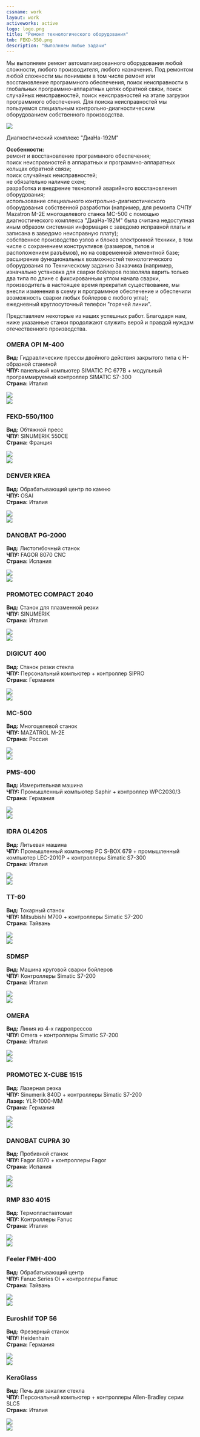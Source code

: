 ```yaml
---
cssname: work
layout: work
activeworks: active
logo: logo.png
title: "Ремонт технологического оборудования"
tmb: FEKD-550.png
description: "Выполняем любые задачи"
---
```

<head>
  <!-- Global site tag (gtag.js) - Google Analytics -->
  <script async src="https://www.googletagmanager.com/gtag/js?id=UA-117381769-1"></script>
  <script>
  window.dataLayer = window.dataLayer || [];
  function gtag(){dataLayer.push(arguments);}
  gtag('js', new Date());

  gtag('config', 'UA-117381769-1');
  </script>
</head> 
<p>Мы выполняем ремонт автоматизированного оборудования любой сложности, любого производителя, 
любого назначения. Под ремонтом любой сложности мы понимаем в том числе ремонт или восстановление программного 
обеспечения, поиск неисправности в глобальных программно-аппаратных цепях обратной связи,
поиск случайных неисправностей, поиск неисправностей на этапе загрузки программного 
обеспечения. Для поиска неисправностей мы пользуемся специальным контрольно-диагностическим
оборудованием собственного производства.</p>
<!--content-->
<div class="row">
  <div class="col-lg-4 col-md-4 col-sm-4">
    <div class="work-img">
      <img src="/static/img/works/repair/192M1.png">
    </div>
    <p>Диагностический комплекс "ДиаНа-192М"</p>
  </div>
  <div class="col-lg-8 col-md-8 col-sm-8">
  <p><strong>Особенности:</strong><br>
  <span class="glyphicon glyphicon-chevron-right di-color" aria-hidden="true"></span> ремонт и восстановление программного обеспечения;<br>
  <span class="glyphicon glyphicon-chevron-right di-color" aria-hidden="true"></span> поиск неисправностей в аппаратных и программно-аппаратных кольцах обратной связи;<br>
  <span class="glyphicon glyphicon-chevron-right di-color" aria-hidden="true"></span> поиск случайных неисправностей;<br>
  <span class="glyphicon glyphicon-chevron-right di-color" aria-hidden="true"></span> не обязательно наличие схем;<br>
  <span class="glyphicon glyphicon-chevron-right di-color" aria-hidden="true"></span> разработка и внедрение технологий аварийного восстановления оборудования;<br>
  <span class="glyphicon glyphicon-chevron-right di-color" aria-hidden="true"></span> использование специального контрольно-диагностического оборудования собственной разработки (например, для
  ремонта СЧПУ Mazatron M-2E многоцелевого станка МС-500 с помощью диагностического комплекса "ДиаНа-192М"
  была считана недоступная иным образом системная информация с заведомо исправной платы и записана в заведомо
  неисправную плату);<br>
  <span class="glyphicon glyphicon-chevron-right di-color" aria-hidden="true"></span> собственное производство узлов и блоков электронной техники, в том числе с сохранением конструктивов (размеров, типов и расположением разъёмов), но на современной элементной базе;<br>
  <span class="glyphicon glyphicon-chevron-right di-color" aria-hidden="true"></span> расширение функциональных возможностей технологического оборудования по Техническому заданию Заказчика (например, изначально установка для сварки бойлеров позволяла варить только два типа по длине с фиксированным углом начала сварки, производитель в настоящее время прекратил существование, мы внесли изменения в схему и программное обеспечение и обеспечили возможность сварки любых бойлеров с любого угла);<br>
  <span class="glyphicon glyphicon-chevron-right di-color" aria-hidden="true"></span> ежедневный круглосуточный телефон "горячей линии".<br></p>
  </div>
</div>
<p>Представляем некоторые из наших успешных работ. Благодаря нам, ниже указанные станки продолжают служить верой и правдой нуждам отечественного производства.</p>  
<div class="row">
  <div class="col-lg-4 col-md-4 col-sm-4">
   <h3><strong class="di-color">OMERA OPI M-400</strong></h3>
   <p><strong>Вид:</strong> Гидравлические прессы двойного действия закрытого типа с Н-образной станиной <br>
   <strong>ЧПУ:</strong> панельный компьютер SIMATIC PC 677B + модульный программируемый контроллер SIMATIC S7-300 <br>
   <strong>Страна:</strong> Италия </p>
  </div>
  <div class="col-lg-4 col-md-4 col-sm-4">
    <div class="work-img">
      <img src="/static/img/works/repair/uOMERA.png">
    </div>
  </div>
  <div class="col-lg-4 col-md-4 col-sm-4">
    <div class="work-img">
      <img src="/static/img/works/repair/OMERA.png">
    </div>
  </div>
</div>
<div class="row">
  <div class="col-lg-4 col-md-4 col-sm-4">
   <h3><strong class="di-color">FEKD-550/1100</strong></h3>
   <p><strong>Вид:</strong> Обтяжной пресс <br>
   <strong>ЧПУ:</strong> SINUMERIK 550CE<br>
   <strong>Страна:</strong> Франция</p>
  </div>
  <div class="col-lg-4 col-md-4 col-sm-4">
    <div class="work-img">
      <img src="/static/img/works/repair/uFEKD-550.png">
    </div>
  </div>
  <div class="col-lg-4 col-md-4 col-sm-4">
    <div class="work-img">
      <img src="/static/img/works/repair/FEKD-550.png">
    </div>
  </div>
</div>
<div class="row">
  <div class="col-lg-4 col-md-4 col-sm-4">
   <h3><strong class="di-color">DENVER KREA</strong></h3>
   <p><strong>Вид:</strong> Обрабатывающий центр по камню<br>
   <strong>ЧПУ:</strong> OSAI<br>
   <strong>Страна:</strong> Италия</p>
  </div>
  <div class="col-lg-4 col-md-4 col-sm-4">
    <div class="work-img">
      <img src="/static/img/works/repair/uDENVER.png">
    </div>
  </div>
  <div class="col-lg-4 col-md-4 col-sm-4">
    <div class="work-img">
      <img src="/static/img/works/repair/DENVER.png">
    </div>
  </div>
</div>
<div class="row">
  <div class="col-lg-4 col-md-4 col-sm-4">
   <h3><strong class="di-color">DANOBAT PG-2000</strong></h3>
   <p><strong>Вид:</strong> Листогибочный станок<br>
   <strong>ЧПУ:</strong> FAGOR 8070 CNC<br>
   <strong>Страна:</strong> Испания</p>
  </div>
  <div class="col-lg-4 col-md-4 col-sm-4">
    <div class="work-img">
      <img src="/static/img/works/repair/uDANOBAT.png">
    </div>
  </div> 
  <div class="col-lg-4 col-md-4 col-sm-4">
   <div class="work-img">
    <img src="/static/img/works/repair/DANOBAT.png">
   </div>
  </div>
</div>
<div class="row">
  <div class="col-lg-4 col-md-4 col-sm-4">
   <h3><strong class="di-color">PROMOTEC COMPACT 2040</strong></h3>
   <p><strong>Вид:</strong> Станок для плазменной резки<br>
   <strong>ЧПУ:</strong> SINUMERIK<br>
   <strong>Страна:</strong> Италия</p>
  </div>
  <div class="col-lg-4 col-md-4 col-sm-4">
    <div class="work-img">
      <img src="/static/img/works/repair/uPROMOTEC.png">
    </div>
  </div>
  <div class="col-lg-4 col-md-4 col-sm-4">
    <div class="work-img">
      <img src="/static/img/works/repair/PROMOTEC.png">
    </div>
  </div>
</div>
<div class="row">
  <div class="col-lg-4 col-md-4 col-sm-4">
   <h3><strong class="di-color">DIGICUT 400</strong></h3>
   <p><strong>Вид:</strong> Станок резки стекла<br>
   <strong>ЧПУ:</strong> Персональный компьютер + контроллер SIPRO<br>
   <strong>Страна:</strong> Германия</p>
  </div>
  <div class="col-lg-4 col-md-4 col-sm-4">
    <div class="work-img">
      <img src="/static/img/works/repair/uDIGICUT.png">
    </div>
  </div>
  <div class="col-lg-4 col-md-4 col-sm-4">
    <div class="work-img">
      <img src="/static/img/works/repair/DIGICUT.png">
    </div>
  </div> 
</div>
<div class="row">
  <div class="col-lg-4 col-md-4 col-sm-4">
   <h3><strong class="di-color">MC-500</strong></h3>
   <p><strong>Вид:</strong> Многоцелевой станок<br>
   <strong>ЧПУ:</strong> MAZATROL M-2E<br>
   <strong>Страна:</strong> Россия</p>
  </div>
   <div class="col-lg-4 col-md-4 col-sm-4">
    <div class="work-img">
      <img src="/static/img/works/repair/uМС-500.png">
    </div>
  </div>
  <div class="col-lg-4 col-md-4 col-sm-4">
    <div class="work-img">
      <img src="/static/img/works/repair/МС-500.png">
    </div>
  </div>
</div>
<div class="row">
  <div class="col-lg-4 col-md-4 col-sm-4">
   <h3><strong class="di-color">PMS-400</strong></h3>
   <p><strong>Вид:</strong> Измерительная машина<br>
   <strong>ЧПУ:</strong> Промышленный компьютер Saphir + контроллер WPC2030/3<br>
   <strong>Страна:</strong> Германия</p>
  </div>
  <div class="col-lg-4 col-md-4 col-sm-4">
    <div class="work-img">
      <img src="/static/img/works/repair/uPMS 400.png">
    </div>
  </div>
  <div class="col-lg-4 col-md-4 col-sm-4">
    <div class="work-img">
      <img src="/static/img/works/repair/PMS 400.png">
    </div>
  </div>  
</div>
<div class="row">
  <div class="col-lg-4 col-md-4 col-sm-4">
   <h3><strong class="di-color">IDRA OL420S</strong></h3>
   <p><strong>Вид:</strong> Литьевая машина<br>
   <strong>ЧПУ:</strong> Промышленный компьютер PC S-BOX 679 + промышленный компьютер LEC-2010P + 
   контроллеры Simatic S7-300<br>
   <strong>Страна:</strong> Италия</p>
  </div>
  <div class="col-lg-4 col-md-4 col-sm-4">
    <div class="work-img">
      <img src="/static/img/works/repair/uIDRA.png">
    </div>
  </div>
  <div class="col-lg-4 col-md-4 col-sm-4">
    <div class="work-img">
      <img src="/static/img/works/repair/IDRA.png">
    </div>
  </div>  
</div>
<div class="row">
  <div class="col-lg-4 col-md-4 col-sm-4">
   <h3><strong class="di-color">TT-60</strong></h3>
   <p><strong>Вид:</strong> Токарный станок<br>
   <strong>ЧПУ:</strong> Mitsubishi M700 + контроллеры Simatic S7-200<br>
   <strong>Страна:</strong> Тайвань</p>
  </div>
  <div class="col-lg-4 col-md-4 col-sm-4">
    <div class="work-img">
      <img src="/static/img/works/repair/uTT-60.png">
    </div>
  </div>
  <div class="col-lg-4 col-md-4 col-sm-4">
    <div class="work-img">
      <img src="/static/img/works/repair/TT-60.png">
    </div>
  </div>  
</div>
<div class="row">
  <div class="col-lg-4 col-md-4 col-sm-4">
   <h3><strong class="di-color">SDMSP</strong></h3>
   <p><strong>Вид:</strong> Машина круговой сварки бойлеров<br>
   <strong>ЧПУ:</strong> Контроллеры Simatic S7-200<br>
   <strong>Страна:</strong> Италия</p>
  </div>
  <div class="col-lg-4 col-md-4 col-sm-4">
    <div class="work-img">
      <img src="/static/img/works/repair/uSDMSP.png">
    </div>
  </div>
  <div class="col-lg-4 col-md-4 col-sm-4">
    <div class="work-img">
      <img src="/static/img/works/repair/SDMSP.png">
    </div>
  </div>  
</div>
<div class="row">
  <div class="col-lg-4 col-md-4 col-sm-4">
   <h3><strong class="di-color">OMERA</strong></h3>
   <p><strong>Вид:</strong> Линия из 4-х гидропрессов<br>
   <strong>ЧПУ:</strong> Omera + контроллеры Simatic S7-200<br>
   <strong>Страна:</strong> Италия</p>
  </div>
  <div class="col-lg-4 col-md-4 col-sm-4">
    <div class="work-img">
      <img src="/static/img/works/repair/uLOmera.png">
    </div>
  </div>
  <div class="col-lg-4 col-md-4 col-sm-4">
    <div class="work-img">
      <img src="/static/img/works/repair/LOmera.png">
    </div>
  </div>  
</div>
<div class="row">
  <div class="col-lg-4 col-md-4 col-sm-4">
   <h3><strong class="di-color">PROMOTEC X-CUBE 1515</strong></h3>
   <p><strong>Вид:</strong> Лазерная резка<br>
   <strong>ЧПУ:</strong> Sinumerik 840D + контроллеры Simatic S7-200<br>
   <strong>Лазер:</strong> YLR-1000-MM<br>
   <strong>Страна:</strong> Германия</p>
  </div>
  <div class="col-lg-4 col-md-4 col-sm-4">
    <div class="work-img">
      <img src="/static/img/works/repair/uX-CUBE.png">
    </div>
  </div>
  <div class="col-lg-4 col-md-4 col-sm-4">
    <div class="work-img">
      <img src="/static/img/works/repair/X-CUBE.png">
    </div>
  </div>  
</div>
<div class="row">
  <div class="col-lg-4 col-md-4 col-sm-4">
   <h3><strong class="di-color">DANOBAT CUPRA 30</strong></h3>
   <p><strong>Вид:</strong> Пробивной станок<br>
   <strong>ЧПУ:</strong> Fagor 8070 + контроллеры Fagor<br>
   <strong>Страна:</strong> Испания</p>
  </div>
  <div class="col-lg-4 col-md-4 col-sm-4">
    <div class="work-img">
      <img src="/static/img/works/repair/uCUPRA 30.png">
    </div>
  </div>
  <div class="col-lg-4 col-md-4 col-sm-4">
    <div class="work-img">
      <img src="/static/img/works/repair/CUPRA 30.png">
    </div>
  </div>  
</div>
<div class="row">
  <div class="col-lg-4 col-md-4 col-sm-4">
   <h3><strong class="di-color">RMP 830 4015</strong></h3>
   <p><strong>Вид:</strong> Термопластавтомат<br>
   <strong>ЧПУ:</strong> Контроллеры Fanuc<br>
   <strong>Страна:</strong> Италия</p>
  </div>
  <div class="col-lg-4 col-md-4 col-sm-4">
    <div class="work-img">
      <img src="/static/img/works/repair/uRMP 830.png">
    </div>
  </div>
  <div class="col-lg-4 col-md-4 col-sm-4">
    <div class="work-img">
      <img src="/static/img/works/repair/RMP 830.png">
    </div>
  </div>  
</div>
<div class="row">
  <div class="col-lg-4 col-md-4 col-sm-4">
   <h3><strong class="di-color">Feeler FMH-400</strong></h3>
   <p><strong>Вид:</strong> Обрабатывающий центр<br>
   <strong>ЧПУ:</strong> Fanuc Series Oi + контроллеры Fanuc<br>
   <strong>Страна:</strong> Тайвань</p>
  </div>
  <div class="col-lg-4 col-md-4 col-sm-4">
    <div class="work-img">
      <img src="/static/img/works/repair/uFMH-400.png">
    </div>
  </div>
  <div class="col-lg-4 col-md-4 col-sm-4">
    <div class="work-img">
      <img src="/static/img/works/repair/FMH-400.png">
    </div>
  </div>  
</div>
<div class="row">
  <div class="col-lg-4 col-md-4 col-sm-4">
   <h3><strong class="di-color">Euroshlif TOP 56</strong></h3>
   <p><strong>Вид:</strong> Фрезерный станок<br>
   <strong>ЧПУ:</strong> Heidenhain<br>
   <strong>Страна:</strong> Германия</p>
  </div>
  <div class="col-lg-4 col-md-4 col-sm-4">
    <div class="work-img">
      <img src="/static/img/works/repair/uEuroshlif.png">
    </div>
  </div>
  <div class="col-lg-4 col-md-4 col-sm-4">
    <div class="work-img">
      <img src="/static/img/works/repair/Euroshlif.png">
    </div>
  </div>  
</div>
<div class="row">
  <div class="col-lg-4 col-md-4 col-sm-4">
   <h3><strong class="di-color">KeraGlass</strong></h3>
   <p><strong>Вид:</strong> Печь для закалки стекла<br>
   <strong>ЧПУ:</strong> Персональный компьютер + контроллеры Allen-Bradley серии SLC5<br>
   <strong>Страна:</strong> Италия</p>
  </div>
  <div class="col-lg-4 col-md-4 col-sm-4">
    <div class="work-img">
      <img src="/static/img/works/repair/uKeraGlass.png">
    </div>
  </div>
  <div class="col-lg-4 col-md-4 col-sm-4">
    <div class="work-img">
      <img src="/static/img/works/repair/KeraGlass.png">
    </div>
  </div>  
</div>
